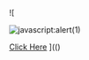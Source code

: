 ![

<img src="../../../../../../../img/onload/../../\github.com/r89shi/r89shi.github.io/blob/master/teste.js" alt="javascript:alert(1)"/>

<a href="javascript:alert">Click Here</a>
](()
